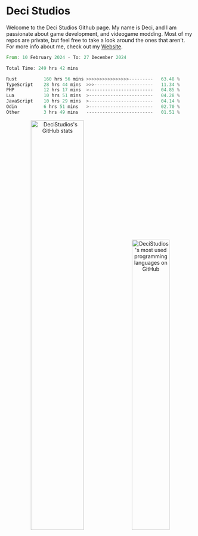 # Deci Studios
Welcome to the Deci Studios Github page. My name is Deci, and I am passionate about game development, and videogame modding. Most of my repos are private, but feel free to take a look around the ones that aren't.
For more info about me, check out my <a href="https://decidev.co.uk" target="_blank">Website</a>.
<!--START_SECTION:waka-->

```rust
From: 10 February 2024 - To: 27 December 2024

Total Time: 249 hrs 42 mins

Rust          160 hrs 56 mins >>>>>>>>>>>>>>>>---------   63.48 %
TypeScript    28 hrs 44 mins  >>>----------------------   11.34 %
PHP           12 hrs 17 mins  >------------------------   04.85 %
Lua           10 hrs 51 mins  >------------------------   04.28 %
JavaScript    10 hrs 29 mins  >------------------------   04.14 %
Odin          6 hrs 51 mins   >------------------------   02.70 %
Other         3 hrs 49 mins   -------------------------   01.51 %
```

<!--END_SECTION:waka-->
<p align="center">
  <a href="https://github.com/anuraghazra/github-readme-stats" target="_blank"><img src="https://github-readme-stats.vercel.app/api?username=decistudios&show_icons=true&count_private=true&theme=omni&hide_border=true" alt="DeciStudios's GitHub stats" width="53.1%" /></a>
  <a href="https://github.com/anuraghazra/github-readme-stats" target="_blank"><img width="44.7%" src="https://github-readme-stats.vercel.app/api/top-langs/?username=decistudios&theme=omni&layout=compact&hide_border=true&langs_count=6" alt="DeciStudios's most used programming languages on GitHub" /></a>
</p>


